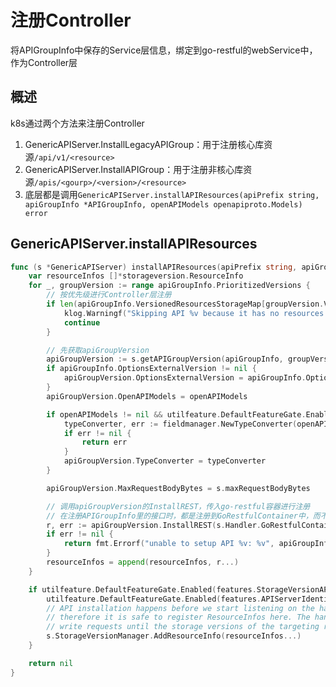 # 注册Controller
将APIGroupInfo中保存的Service层信息，绑定到go-restful的webService中，作为Controller层

## 概述
k8s通过两个方法来注册Controller
1. GenericAPIServer.InstallLegacyAPIGroup：用于注册核心库资源`/api/v1/<resource>`
2. GenericAPIServer.InstallAPIGroup：用于注册非核心库资源`/apis/<gourp>/<version>/<resource>`
3. 底层都是调用`GenericAPIServer.installAPIResources(apiPrefix string, apiGroupInfo *APIGroupInfo, openAPIModels openapiproto.Models) error`

## GenericAPIServer.installAPIResources
```go
func (s *GenericAPIServer) installAPIResources(apiPrefix string, apiGroupInfo *APIGroupInfo, openAPIModels openapiproto.Models) error {
	var resourceInfos []*storageversion.ResourceInfo
	for _, groupVersion := range apiGroupInfo.PrioritizedVersions {
        // 按优先级进行Controller层注册
		if len(apiGroupInfo.VersionedResourcesStorageMap[groupVersion.Version]) == 0 {
			klog.Warningf("Skipping API %v because it has no resources.", groupVersion)
			continue
		}

        // 先获取apiGroupVersion
		apiGroupVersion := s.getAPIGroupVersion(apiGroupInfo, groupVersion, apiPrefix)
		if apiGroupInfo.OptionsExternalVersion != nil {
			apiGroupVersion.OptionsExternalVersion = apiGroupInfo.OptionsExternalVersion
		}
		apiGroupVersion.OpenAPIModels = openAPIModels

		if openAPIModels != nil && utilfeature.DefaultFeatureGate.Enabled(features.ServerSideApply) {
			typeConverter, err := fieldmanager.NewTypeConverter(openAPIModels, false)
			if err != nil {
				return err
			}
			apiGroupVersion.TypeConverter = typeConverter
		}

		apiGroupVersion.MaxRequestBodyBytes = s.maxRequestBodyBytes

        // 调用apiGroupVersion的InstallREST，传入go-restful容器进行注册
		// 在注册APIGroupInfo里的接口时，都是注册到GoRestfulContainer中，而不是NonGoRestfulMux
		r, err := apiGroupVersion.InstallREST(s.Handler.GoRestfulContainer)
		if err != nil {
			return fmt.Errorf("unable to setup API %v: %v", apiGroupInfo, err)
		}
		resourceInfos = append(resourceInfos, r...)
	}

	if utilfeature.DefaultFeatureGate.Enabled(features.StorageVersionAPI) &&
		utilfeature.DefaultFeatureGate.Enabled(features.APIServerIdentity) {
		// API installation happens before we start listening on the handlers,
		// therefore it is safe to register ResourceInfos here. The handler will block
		// write requests until the storage versions of the targeting resources are updated.
		s.StorageVersionManager.AddResourceInfo(resourceInfos...)
	}

	return nil
}
```
